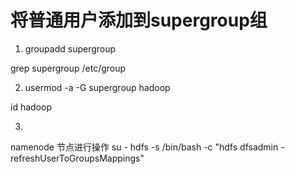 # 将普通用户添加到supergroup组

1. groupadd supergroup

grep supergroup /etc/group

2. usermod -a -G supergroup hadoop

id hadoop

3. 
namenode 节点进行操作
su - hdfs -s /bin/bash -c "hdfs dfsadmin -refreshUserToGroupsMappings"
